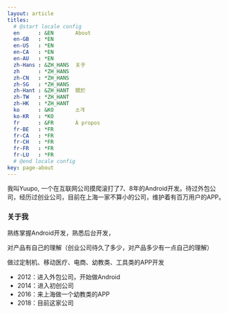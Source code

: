 ```yaml
---
layout: article
titles:
  # @start locale config
  en      : &EN       About
  en-GB   : *EN
  en-US   : *EN
  en-CA   : *EN
  en-AU   : *EN
  zh-Hans : &ZH_HANS  关于
  zh      : *ZH_HANS
  zh-CN   : *ZH_HANS
  zh-SG   : *ZH_HANS
  zh-Hant : &ZH_HANT  關於
  zh-TW   : *ZH_HANT
  zh-HK   : *ZH_HANT
  ko      : &KO       소개
  ko-KR   : *KO
  fr      : &FR       À propos
  fr-BE   : *FR
  fr-CA   : *FR
  fr-CH   : *FR
  fr-FR   : *FR
  fr-LU   : *FR
  # @end locale config
key: page-about
---
```


我叫Yuupo, 一个在互联网公司摸爬滚打了7、8年的Android开发。待过外包公司，经历过创业公司，目前在上海一家不算小的公司，维护着有百万用户的APP。

### 关于我

熟练掌握Android开发，熟悉后台开发，

对产品有自己的理解（创业公司待久了多少，对产品多少有一点自己的理解）

做过定制机、移动医疗、电商、幼教类、工具类的APP开发

- 2012：进入外包公司，开始做Android
- 2014：进入初创公司
- 2016：来上海做一个幼教类的APP
- 2018：目前这家公司

